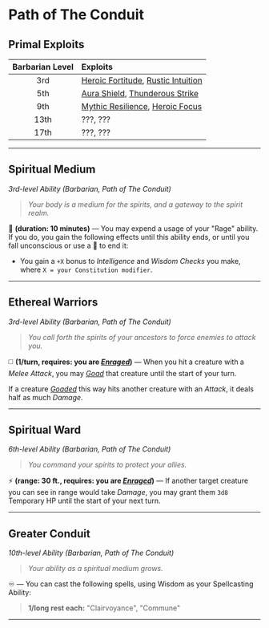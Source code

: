 # Path of The Conduit

## Primal Exploits

| Barbarian Level | Exploits                                       |
|:---------------:|:-----------------------------------------------|
|       3rd       | [Heroic Fortitude][HF], [Rustic Intuition][RI] |
|       5th       | [Aura Shield][AS], [Thunderous Strike][TS]     |
|       9th       | [Mythic Resilience][MR], [Heroic Focus][HFo]   |
|      13th       | ???, ???                                       |
|      17th       | ???, ???                                       |

---

## Spiritual Medium
*3rd-level Ability (Barbarian, Path of The Conduit)*  

> *Your body is a medium for the spirits, and a gateway to the spirit realm.*

🔷 **(duration: 10 minutes)** — You may expend a usage of your "Rage" ability. If you do, you gain the following effects until this ability ends, or until you fall unconscious or use a 🔷 to end it:
* You gain a `+X` bonus to *Intelligence* and *Wisdom Checks* you make, where `X = your Constitution modifier`.

---

## Ethereal Warriors
*3rd-level Ability (Barbarian, Path of The Conduit)*  

> *You call forth the spirits of your ancestors to force enemies to attack you.*

◻️ **(1/turn, requires: you are [*Enraged*][E])** — When you hit a creature with a *Melee Attack*, you may [*Goad*][GD] that creature until the start of your turn.

If a creature [*Goaded*][GD] this way hits another creature with an *Attack*, it deals half as much *Damage*.

---

## Spiritual Ward
*6th-level Ability (Barbarian, Path of The Conduit)*  

> *You command your spirits to protect your allies.*

⚡ **(range: 30 ft., requires: you are [*Enraged*][E])** — If another target creature you can see in range would take *Damage*, you may grant them `3d8` Temporary HP until the start of your next turn.

---

## Greater Conduit
*10th-level Ability (Barbarian, Path of The Conduit)*  

> *Your ability as a spiritual medium grows.*

♾️ — You can cast the following spells, using Wisdom as your Spellcasting Ability:
> **1/long rest each:** "Clairvoyance", "Commune"

---

<!-- References. -->

<!-- External references. -->

<!-- Primal Exploits -->

<!-- 1st level -->
[HF]: ../../../Exploits/1st%20Level/Heroic%20Fortitude.md
[RI]: ../../../Exploits/1st%20Level/Rustic%20Intuition.md

<!-- 2nd level -->
[AS]: ../../../Exploits/2nd%20Level/Aura%20Shield.md
[TS]: ../../../Exploits/2nd%20Level/Thunderous%20Strike.md

<!-- 3rd level -->
[MR]: ../../../Exploits/3rd%20Level/Mythic%20Resilience.md
[HFo]: ../../../Exploits/3rd%20Level/Heroic%20Focus.md

<!--------------------->

[E]: ../../../Rules/Conditions/Enraged.md
[GD]: ../../../Rules/Conditions/Goaded.md

<!----------------->